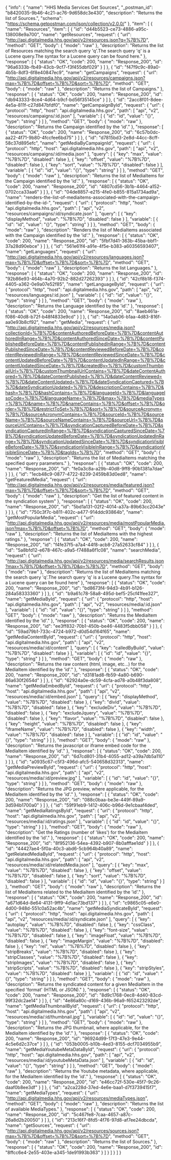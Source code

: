 {
  "info": {
    "name": "HHS Media Services Get Sources",
    "_postman_id": "b8420035-9b46-4c21-ac76-9d658dc3e430",
    "description": "Returns the list of Sources.",
    "schema": "https://schema.getpostman.com/json/collection/v2.0.0/"
  },
  "item": [
    {
      "name": "Resources",
      "item": [
        {
          "id": "d44b5523-ce73-4886-a95c-138008e9a700",
          "name": "getResources",
          "request": {
            "url": "http://api.digitalmedia.hhs.gov/api/v2/resources.json?q=%7B%7D",
            "method": "GET",
            "body": {
              "mode": "raw"
            },
            "description": "Returns the list of Resources matching the search query 'q'.The search query 'q' is a Lucene query.The syntax for a Lucene query can be found here."
          },
          "response": [
            {
              "status": "OK",
              "code": 200,
              "name": "Response_200",
              "id": "96a6333b-fb49-43cb-9cf7-f3f455dbf029"
            }
          ]
        },
        {
          "id": "f47f9c9c-89a0-4b5b-8df3-6f8e40847ec9",
          "name": "getCampaigns",
          "request": {
            "url": "http://api.digitalmedia.hhs.gov/api/v2/resources/campaigns.json?max=%7B%7D&offset=%7B%7D&sort=%7B%7D",
            "method": "GET",
            "body": {
              "mode": "raw"
            },
            "description": "Returns the list of Campaigns."
          },
          "response": [
            {
              "status": "OK",
              "code": 200,
              "name": "Response_200",
              "id": "db943333-8ce4-4d64-b9cf-bd56f35145ce"
            }
          ]
        },
        {
          "id": "2acc8f01-8dee-4e5a-811f-c27d847bfdf0",
          "name": "getCampaignById",
          "request": {
            "url": {
              "protocol": "http",
              "host": "api.digitalmedia.hhs.gov",
              "path": [
                "api",
                "v2",
                "resources/campaigns/:id.json"
              ],
              "variable": [
                {
                  "id": "id",
                  "value": "{}",
                  "type": "string"
                }
              ]
            },
            "method": "GET",
            "body": {
              "mode": "raw"
            },
            "description": "Returns the Campaign identified by the 'id'."
          },
          "response": [
            {
              "status": "OK",
              "code": 200,
              "name": "Response_200",
              "id": "6c57b0dc-aa22-4f71-9b80-4fccfee6bd75"
            }
          ]
        },
        {
          "id": "d7815bd3-2e8d-44cc-8cff-58c37d895efc",
          "name": "getMediaByCampaignId",
          "request": {
            "url": {
              "protocol": "http",
              "host": "api.digitalmedia.hhs.gov",
              "path": [
                "api",
                "v2",
                "resources/campaigns/:id/media.json"
              ],
              "query": [
                {
                  "key": "max",
                  "value": "%7B%7D",
                  "disabled": false
                },
                {
                  "key": "offset",
                  "value": "%7B%7D",
                  "disabled": false
                },
                {
                  "key": "sort",
                  "value": "%7B%7D",
                  "disabled": false
                }
              ],
              "variable": [
                {
                  "id": "id",
                  "value": "{}",
                  "type": "string"
                }
              ]
            },
            "method": "GET",
            "body": {
              "mode": "raw"
            },
            "description": "Returns the list of MediaItems for the Campaign identified by the 'id'."
          },
          "response": [
            {
              "status": "OK",
              "code": 200,
              "name": "Response_200",
              "id": "4807cd56-3b1b-4464-a152-0702cca33aa6"
            }
          ]
        },
        {
          "id": "04de8857-e215-4fe0-b855-815a1734ad9a",
          "name": "renders-the-list-of-mediaitems-associated-with-the-campaign-identified-by-the-id-",
          "request": {
            "url": {
              "protocol": "http",
              "host": "api.digitalmedia.hhs.gov",
              "path": [
                "api",
                "v2",
                "resources/campaigns/:id/syndicate.json"
              ],
              "query": [
                {
                  "key": "displayMethod",
                  "value": "%7B%7D",
                  "disabled": false
                }
              ],
              "variable": [
                {
                  "id": "id",
                  "value": "{}",
                  "type": "string"
                }
              ]
            },
            "method": "GET",
            "body": {
              "mode": "raw"
            },
            "description": "Renders the list of MediaItems associated with the Campaign identified by the 'id'."
          },
          "response": [
            {
              "status": "OK",
              "code": 200,
              "name": "Response_200",
              "id": "5fbf7d41-363b-45ba-bbf1-37a28d90ebce"
            }
          ]
        },
        {
          "id": "561e61f4-a91e-4f5e-b383-a60356593407",
          "name": "getLanguages",
          "request": {
            "url": "http://api.digitalmedia.hhs.gov/api/v2/resources/languages.json?max=%7B%7D&offset=%7B%7D&sort=%7B%7D",
            "method": "GET",
            "body": {
              "mode": "raw"
            },
            "description": "Returns the list Languages."
          },
          "response": [
            {
              "status": "OK",
              "code": 200,
              "name": "Response_200",
              "id": "92b86e93-464b-4a70-92b2-882d27262393"
            }
          ]
        },
        {
          "id": "42cf8b18-f374-4405-a362-0e9a07e52f85",
          "name": "getLanguageById",
          "request": {
            "url": {
              "protocol": "http",
              "host": "api.digitalmedia.hhs.gov",
              "path": [
                "api",
                "v2",
                "resources/languages/:id.json"
              ],
              "variable": [
                {
                  "id": "id",
                  "value": "{}",
                  "type": "string"
                }
              ]
            },
            "method": "GET",
            "body": {
              "mode": "raw"
            },
            "description": "Returns the Language identified by the 'id'."
          },
          "response": [
            {
              "status": "OK",
              "code": 200,
              "name": "Response_200",
              "id": "8aeb461a-f086-40d8-b72f-b48f4833e9cd"
            }
          ]
        },
        {
          "id": "14a0ab06-b1aa-4d83-816f-aa0e93b8cf92",
          "name": "getMedia",
          "request": {
            "url": "http://api.digitalmedia.hhs.gov/api/v2/resources/media.json?collectionId=%7B%7D&contentAuthoredBeforeDate=%7B%7D&contentAuthoredInRange=%7B%7D&contentAuthoredSinceDate=%7B%7D&contentPublishedBeforeDate=%7B%7D&contentPublishedInRange=%7B%7D&contentPublishedSinceDate=%7B%7D&contentReviewedBeforeDate=%7B%7D&contentReviewedInRange=%7B%7D&contentReviewedSinceDate=%7B%7D&contentUpdatedBeforeDate=%7B%7D&contentUpdatedInRange=%7B%7D&contentUpdatedSinceDate=%7B%7D&createdBy=%7B%7D&customThumbnailUrl=%7B%7D&customThumbnailUrlContains=%7B%7D&dateContentAuthored=%7B%7D&dateContentPublished=%7B%7D&dateContentReviewed=%7B%7D&dateContentUpdated=%7B%7D&dateSyndicationCaptured=%7B%7D&dateSyndicationUpdated=%7B%7D&descriptionContains=%7B%7D&hash=%7B%7D&hashContains=%7B%7D&languageId=%7B%7D&languageIsoCode=%7B%7D&languageName=%7B%7D&max=%7B%7D&mediaTypes=%7B%7D&name=%7B%7D&nameContains=%7B%7D&offset=%7B%7D&order=%7B%7D&restrictToSet=%7B%7D&sort=%7B%7D&sourceAcronym=%7B%7D&sourceAcronymContains=%7B%7D&sourceId=%7B%7D&sourceName=%7B%7D&sourceNameContains=%7B%7D&sourceUrl=%7B%7D&sourceUrlContains=%7B%7D&syndicationCapturedBeforeDate=%7B%7D&syndicationCapturedInRange=%7B%7D&syndicationCapturedSinceDate=%7B%7D&syndicationUpdatedBeforeDate=%7B%7D&syndicationUpdatedInRange=%7B%7D&syndicationUpdatedSinceDate=%7B%7D&syndicationVisibleBeforeDate=%7B%7D&syndicationVisibleInRange=%7B%7D&syndicationVisibleSinceDate=%7B%7D&tagIds=%7B%7D",
            "method": "GET",
            "body": {
              "mode": "raw"
            },
            "description": "Returns the list of MediaItems matching the specified query parameters."
          },
          "response": [
            {
              "status": "OK",
              "code": 200,
              "name": "Response_200",
              "id": "fe0a3c8a-a29b-40d8-9ff8-90b1381a7dae"
            }
          ]
        },
        {
          "id": "1ecb48c9-0877-4722-8239-2459b83d0ed8",
          "name": "getFeaturedMedia",
          "request": {
            "url": "http://api.digitalmedia.hhs.gov/api/v2/resources/media/featured.json?max=%7B%7D&offset=%7B%7D&sort=%7B%7D",
            "method": "GET",
            "body": {
              "mode": "raw"
            },
            "description": "Get the list of featured content in the syndication system"
          },
          "response": [
            {
              "status": "OK",
              "code": 200,
              "name": "Response_200",
              "id": "5bd1a131-02f2-4014-a37a-89b63cc2043e"
            }
          ]
        },
        {
          "id": "750c3f7c-b811-402c-a477-914ddc93864b",
          "name": "getMostPopularMedia",
          "request": {
            "url": "http://api.digitalmedia.hhs.gov/api/v2/resources/media/mostPopularMedia.json?max=%7B%7D&offset=%7B%7D",
            "method": "GET",
            "body": {
              "mode": "raw"
            },
            "description": "Returns the list of MediaItems with the highest ratings."
          },
          "response": [
            {
              "status": "OK",
              "code": 200,
              "name": "Response_200",
              "id": "f4fe37f5-a7a4-44f8-acb8-27a52633cf84"
            }
          ]
        },
        {
          "id": "5a8bfd12-e678-467c-a9a5-f7488a6f1c08",
          "name": "searchMedia",
          "request": {
            "url": "http://api.digitalmedia.hhs.gov/api/v2/resources/media/searchResults.json?max=%7B%7D&offset=%7B%7D&q=%7B%7D",
            "method": "GET",
            "body": {
              "mode": "raw"
            },
            "description": "Returns the list of MediaItems matching the search query 'q'.The search query 'q' is a Lucene query.The syntax for a Lucene query can be found here"
          },
          "response": [
            {
              "status": "OK",
              "code": 200,
              "name": "Response_200",
              "id": "bd8673f4-94d3-4b91-b126-284a58333360"
            }
          ]
        },
        {
          "id": "b9a61c78-58a8-495d-bef5-25cf41fee327",
          "name": "getMediaById",
          "request": {
            "url": {
              "protocol": "http",
              "host": "api.digitalmedia.hhs.gov",
              "path": [
                "api",
                "v2",
                "resources/media/:id.json"
              ],
              "variable": [
                {
                  "id": "id",
                  "value": "{}",
                  "type": "string"
                }
              ]
            },
            "method": "GET",
            "body": {
              "mode": "raw"
            },
            "description": "Returns the MediaItem identified by the 'id'."
          },
          "response": [
            {
              "status": "OK",
              "code": 200,
              "name": "Response_200",
              "id": "ee3ff832-70b1-450b-be46-4483f5dbb058"
            }
          ]
        },
        {
          "id": "59ad79b1-733c-4724-b972-d0d54d164f65",
          "name": "getMediaContentById",
          "request": {
            "url": {
              "protocol": "http",
              "host": "api.digitalmedia.hhs.gov",
              "path": [
                "api",
                "v2",
                "resources/media/:id/content"
              ],
              "query": [
                {
                  "key": "calledByBuild",
                  "value": "%7B%7D",
                  "disabled": false
                }
              ],
              "variable": [
                {
                  "id": "id",
                  "value": "{}",
                  "type": "string"
                }
              ]
            },
            "method": "GET",
            "body": {
              "mode": "raw"
            },
            "description": "Returns the raw content (html, image, etc...) for the MediaItem identified by the 'id'."
          },
          "response": [
            {
              "status": "OK",
              "code": 200,
              "name": "Response_200",
              "id": "d3181ad8-fb59-4a80-b690-86a630f2654d"
            }
          ]
        },
        {
          "id": "62924a0e-dc59-4cfa-ad78-a0b48f3da808",
          "name": "getMediaEmbedById",
          "request": {
            "url": {
              "protocol": "http",
              "host": "api.digitalmedia.hhs.gov",
              "path": [
                "api",
                "v2",
                "resources/media/:id/embed.json"
              ],
              "query": [
                {
                  "key": "displayMethod",
                  "value": "%7B%7D",
                  "disabled": false
                },
                {
                  "key": "divId",
                  "value": "%7B%7D",
                  "disabled": false
                },
                {
                  "key": "excludeDiv",
                  "value": "%7B%7D",
                  "disabled": false
                },
                {
                  "key": "excludeJquery",
                  "value": "%7B%7D",
                  "disabled": false
                },
                {
                  "key": "flavor",
                  "value": "%7B%7D",
                  "disabled": false
                },
                {
                  "key": "height",
                  "value": "%7B%7D",
                  "disabled": false
                },
                {
                  "key": "iframeName",
                  "value": "%7B%7D",
                  "disabled": false
                },
                {
                  "key": "width",
                  "value": "%7B%7D",
                  "disabled": false
                }
              ],
              "variable": [
                {
                  "id": "id",
                  "value": "{}",
                  "type": "string"
                }
              ]
            },
            "method": "GET",
            "body": {
              "mode": "raw"
            },
            "description": "Returns the javascript or iframe embed code for the MediaItem identified by 'id'."
          },
          "response": [
            {
              "status": "OK",
              "code": 200,
              "name": "Response_200",
              "id": "6d7cd801-31b4-4055-ad12-a39a7db5a110"
            }
          ]
        },
        {
          "id": "a0935c67-c5f3-496d-afc5-540658d32313",
          "name": "getMediaPreviewById",
          "request": {
            "url": {
              "protocol": "http",
              "host": "api.digitalmedia.hhs.gov",
              "path": [
                "api",
                "v2",
                "resources/media/:id/preview.jpg"
              ],
              "variable": [
                {
                  "id": "id",
                  "value": "{}",
                  "type": "string"
                }
              ]
            },
            "method": "GET",
            "body": {
              "mode": "raw"
            },
            "description": "Returns the JPG preview, where applicable, for the MediaItem identified by the 'id'."
          },
          "response": [
            {
              "status": "OK",
              "code": 200,
              "name": "Response_200",
              "id": "088c0baa-be3e-449f-89a9-3d594b1700a0"
            }
          ]
        },
        {
          "id": "59f91eb9-1412-406c-b96d-9e1cbaaf4ded",
          "name": "getMediaRatingsById",
          "request": {
            "url": {
              "protocol": "http",
              "host": "api.digitalmedia.hhs.gov",
              "path": [
                "api",
                "v2",
                "resources/media/:id/ratings.json"
              ],
              "variable": [
                {
                  "id": "id",
                  "value": "{}",
                  "type": "string"
                }
              ]
            },
            "method": "GET",
            "body": {
              "mode": "raw"
            },
            "description": "Get the Ratings (number of 'likes') for the MediaItem identified by the 'id'."
          },
          "response": [
            {
              "status": "OK",
              "code": 200,
              "name": "Response_200",
              "id": "8f952136-54ea-4392-b907-8b0afffae1dd"
            }
          ]
        },
        {
          "id": "44427ae4-5f0a-40c3-abd6-5cb964b40a89",
          "name": "getRelatedMediaById",
          "request": {
            "url": {
              "protocol": "http",
              "host": "api.digitalmedia.hhs.gov",
              "path": [
                "api",
                "v2",
                "resources/media/:id/relatedMedia.json"
              ],
              "query": [
                {
                  "key": "max",
                  "value": "%7B%7D",
                  "disabled": false
                },
                {
                  "key": "offset",
                  "value": "%7B%7D",
                  "disabled": false
                },
                {
                  "key": "sort",
                  "value": "%7B%7D",
                  "disabled": false
                }
              ],
              "variable": [
                {
                  "id": "id",
                  "value": "{}",
                  "type": "string"
                }
              ]
            },
            "method": "GET",
            "body": {
              "mode": "raw"
            },
            "description": "Returns the list of MediaItems related to the MediaItem identified by the 'id'."
          },
          "response": [
            {
              "status": "OK",
              "code": 200,
              "name": "Response_200",
              "id": "a671d64d-8e64-4131-9ff9-4d1ac73bd137"
            }
          ]
        },
        {
          "id": "c9865c05-e6e0-4d00-948d-551c0a52ac4b",
          "name": "getMediaSyndicateById",
          "request": {
            "url": {
              "protocol": "http",
              "host": "api.digitalmedia.hhs.gov",
              "path": [
                "api",
                "v2",
                "resources/media/:id/syndicate.json"
              ],
              "query": [
                {
                  "key": "autoplay",
                  "value": "%7B%7D",
                  "disabled": false
                },
                {
                  "key": "cssClass",
                  "value": "%7B%7D",
                  "disabled": false
                },
                {
                  "key": "font-size",
                  "value": "%7B%7D",
                  "disabled": false
                },
                {
                  "key": "imageFloat",
                  "value": "%7B%7D",
                  "disabled": false
                },
                {
                  "key": "imageMargin",
                  "value": "%7B%7D",
                  "disabled": false
                },
                {
                  "key": "rel",
                  "value": "%7B%7D",
                  "disabled": false
                },
                {
                  "key": "stripBreaks",
                  "value": "%7B%7D",
                  "disabled": false
                },
                {
                  "key": "stripClasses",
                  "value": "%7B%7D",
                  "disabled": false
                },
                {
                  "key": "stripImages",
                  "value": "%7B%7D",
                  "disabled": false
                },
                {
                  "key": "stripScripts",
                  "value": "%7B%7D",
                  "disabled": false
                },
                {
                  "key": "stripStyles",
                  "value": "%7B%7D",
                  "disabled": false
                }
              ],
              "variable": [
                {
                  "id": "id",
                  "value": "{}",
                  "type": "string"
                }
              ]
            },
            "method": "GET",
            "body": {
              "mode": "raw"
            },
            "description": "Returns the syndicated content for a given MediaItem in the specified 'format' (HTML or JSON)."
          },
          "response": [
            {
              "status": "OK",
              "code": 200,
              "name": "Response_200",
              "id": "8d9c1768-0ec8-4d40-83cd-99f32dc2ae14"
            }
          ]
        },
        {
          "id": "4e86a80c-d169-436b-96a9-f652423292de",
          "name": "getMediaThumbnailById",
          "request": {
            "url": {
              "protocol": "http",
              "host": "api.digitalmedia.hhs.gov",
              "path": [
                "api",
                "v2",
                "resources/media/:id/thumbnail.jpg"
              ],
              "variable": [
                {
                  "id": "id",
                  "value": "{}",
                  "type": "string"
                }
              ]
            },
            "method": "GET",
            "body": {
              "mode": "raw"
            },
            "description": "Returns the JPG thumbnail, where applicable, for the MediaItem identified by the 'id'."
          },
          "response": [
            {
              "status": "OK",
              "code": 200,
              "name": "Response_200",
              "id": "96924d99-17f3-47e3-9e44-4c5e6d2c37ce"
            }
          ]
        },
        {
          "id": "053b0005-b10b-4ed3-8155-dcf7034955b9",
          "name": "getMediaYoutubeMetaDataById",
          "request": {
            "url": {
              "protocol": "http",
              "host": "api.digitalmedia.hhs.gov",
              "path": [
                "api",
                "v2",
                "resources/media/:id/youtubeMetaData.json"
              ],
              "variable": [
                {
                  "id": "id",
                  "value": "{}",
                  "type": "string"
                }
              ]
            },
            "method": "GET",
            "body": {
              "mode": "raw"
            },
            "description": "Returns the Youtube metadata, where applicable, for the MediaItem identified by the 'id'."
          },
          "response": [
            {
              "status": "OK",
              "code": 200,
              "name": "Response_200",
              "id": "e46cc72f-530e-45f7-9c26-daaf0b8ee3df"
            }
          ]
        },
        {
          "id": "a2ca228d-37ed-4e6e-baa1-d7f3739415f7",
          "name": "getMediaTypes",
          "request": {
            "url": "http://api.digitalmedia.hhs.gov/api/v2/resources/mediaTypes.json",
            "method": "GET",
            "body": {
              "mode": "raw"
            },
            "description": "Returns the list of available MediaTypes."
          },
          "response": [
            {
              "status": "OK",
              "code": 200,
              "name": "Response_200",
              "id": "5c467fe8-7caa-4657-a87c-26a8d2b20050"
            }
          ]
        },
        {
          "id": "213c16f7-8fd5-4f76-97d8-af7ee24dbcda",
          "name": "getSources",
          "request": {
            "url": "http://api.digitalmedia.hhs.gov/api/v2/resources/sources.json?max=%7B%7D&offset=%7B%7D&sort=%7B%7D",
            "method": "GET",
            "body": {
              "mode": "raw"
            },
            "description": "Returns the list of Sources."
          },
          "response": [
            {
              "status": "OK",
              "code": 200,
              "name": "Response_200",
              "id": "8ffcc6e4-2e55-403e-a345-1de91993b363"
            }
          ]
        }
      ]
    }
  ]
}